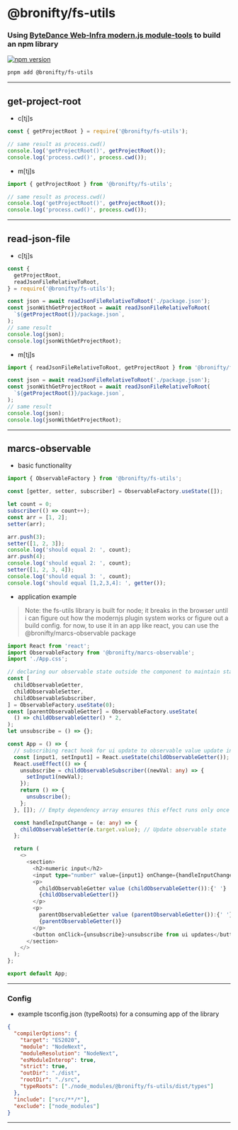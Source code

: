 # @bronifty/fs-utils

### Using [ByteDance Web-Infra modern.js module-tools](https://modernjs.dev/module-tools/en/api/plugin-api/plugin-hooks.html) to build an npm library

[![npm version](https://badge.fury.io/js/%40bronifty%2Ffs-utils.svg)](https://badge.fury.io/js/%40bronifty%2Ffs-utils)

```sh
pnpm add @bronifty/fs-utils
```

---

## get-project-root

- c[tj]s

```ts
const { getProjectRoot } = require('@bronifty/fs-utils');

// same result as process.cwd()
console.log('getProjectRoot()', getProjectRoot());
console.log('process.cwd()', process.cwd());
```

- m[tj]s

```ts
import { getProjectRoot } from '@bronifty/fs-utils';

// same result as process.cwd()
console.log('getProjectRoot()', getProjectRoot());
console.log('process.cwd()', process.cwd());
```

---

## read-json-file

- c[tj]s

```ts
const {
  getProjectRoot,
  readJsonFileRelativeToRoot,
} = require('@bronifty/fs-utils');

const json = await readJsonFileRelativeToRoot('./package.json');
const jsonWithGetProjectRoot = await readJsonFileRelativeToRoot(
  `${getProjectRoot()}/package.json`,
);
// same result
console.log(json);
console.log(jsonWithGetProjectRoot);
```

- m[tj]s

```ts
import { readJsonFileRelativeToRoot, getProjectRoot } from '@bronifty/fs-utils';

const json = await readJsonFileRelativeToRoot('./package.json');
const jsonWithGetProjectRoot = await readJsonFileRelativeToRoot(
  `${getProjectRoot()}/package.json`,
);
// same result
console.log(json);
console.log(jsonWithGetProjectRoot);
```

---

## marcs-observable

- basic functionality

```ts
import { ObservableFactory } from '@bronifty/fs-utils';

const [getter, setter, subscriber] = ObservableFactory.useState([]);

let count = 0;
subscriber(() => count++);
const arr = [1, 2];
setter(arr);

arr.push(3);
setter([1, 2, 3]);
console.log('should equal 2: ', count);
arr.push(4);
console.log('should equal 2: ', count);
setter([1, 2, 3, 4]);
console.log('should equal 3: ', count);
console.log('should equal [1,2,3,4]: ', getter());
```

- application example

> Note: the fs-utils library is built for node; it breaks in the browser until i can figure out how the modernjs plugin system works or figure out a build config. for now, to use it in an app like react, you can use the @bronifty/marcs-observable package

```ts
import React from 'react';
import ObservableFactory from '@bronifty/marcs-observable';
import './App.css';

// declaring our observable state outside the component to maintain state across re-renders; this could also be done in a store and imported
const [
  childObservableGetter,
  childObservableSetter,
  childObservableSubscriber,
] = ObservableFactory.useState(0);
const [parentObservableGetter] = ObservableFactory.useState(
  () => childObservableGetter() * 2,
);
let unsubscribe = () => {};

const App = () => {
  // subscribing react hook for ui update to observable value update inside a useEffect so it runs once on mount and doesn't get re-assigned every re-render
  const [input1, setInput1] = React.useState(childObservableGetter());
  React.useEffect(() => {
    unsubscribe = childObservableSubscriber((newVal: any) => {
      setInput1(newVal);
    });
    return () => {
      unsubscribe();
    };
  }, []); // Empty dependency array ensures this effect runs only once on mount

  const handleInputChange = (e: any) => {
    childObservableSetter(e.target.value); // Update observable state
  };

  return (
    <>
      <section>
        <h2>numeric input</h2>
        <input type="number" value={input1} onChange={handleInputChange} />
        <p>
          childObservableGetter value (childObservableGetter()):{' '}
          {childObservableGetter()}
        </p>
        <p>
          parentObservableGetter value (parentObservableGetter()):{' '}
          {parentObservableGetter()}
        </p>
        <button onClick={unsubscribe}>unsubscribe from ui updates</button>
      </section>
    </>
  );
};

export default App;
```

---

### Config

- example tsconfig.json (typeRoots) for a consuming app of the library

```json
{
  "compilerOptions": {
    "target": "ES2020",
    "module": "NodeNext",
    "moduleResolution": "NodeNext",
    "esModuleInterop": true,
    "strict": true,
    "outDir": "./dist",
    "rootDir": "./src",
    "typeRoots": ["./node_modules/@bronifty/fs-utils/dist/types"]
  },
  "include": ["src/**/*"],
  "exclude": ["node_modules"]
}
```

---
